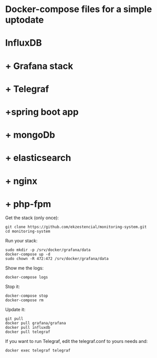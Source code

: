 # Docker-compose files for a simple uptodate
# InfluxDB
# + Grafana stack
# + Telegraf
# +spring boot app
# + mongoDb
# + elasticsearch
# + nginx
# + php-fpm

Get the stack (only once):

```
git clone https://github.com/ekzestencial/monitoring-system.git
cd monitoring-system
```

Run your stack:

```
sudo mkdir -p /srv/docker/grafana/data
docker-compose up -d
sudo chown -R 472:472 /srv/docker/grafana/data

```

Show me the logs:

```
docker-compose logs
```

Stop it:

```
docker-compose stop
docker-compose rm
```

Update it:

```
git pull
docker pull grafana/grafana
docker pull influxdb
docker pull telegraf
```

If you want to run Telegraf, edit the telegraf.conf to yours needs and:

```
docker exec telegraf telegraf
```
